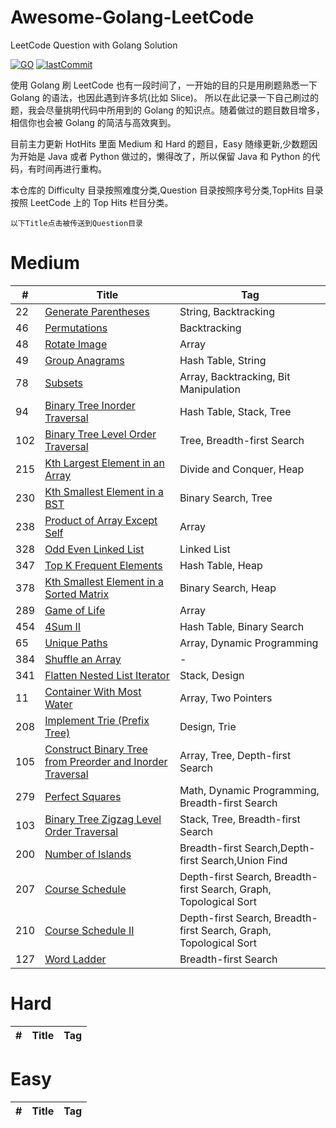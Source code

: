 <!--
 * @Author: Nettor
 * @Date: 2020-06-08 15:35:19
 * @LastEditors: Nettor
 * @LastEditTime: 2020-07-14 15:36:24
 * @Description: file content
-->

# Awesome-Golang-LeetCode

LeetCode Question with Golang Solution

[![GO](https://img.shields.io/badge/Language-Go-Blue.svg?logo=go)](./)
[![lastCommit](https://img.shields.io/github/last-commit/Neotter/awesome-golang-leetcode)](./)

使用 Golang 刷 LeetCode 也有一段时间了，一开始的目的只是用刷题熟悉一下 Golang 的语法，也因此遇到许多坑(比如 Slice)。
所以在此记录一下自己刷过的题，我会尽量挑明代码中所用到的 Golang 的知识点。随着做过的题目数目增多，相信你也会被 Golang 的简洁与高效爽到。

目前主力更新 HotHits 里面 Medium 和 Hard 的题目，Easy 随缘更新,少数题因为开始是 Java 或者 Python 做过的，懒得改了，所以保留 Java 和 Python 的代码，有时间再进行重构。

本仓库的 Difficulty 目录按照难度分类,Question 目录按照序号分类,TopHits 目录按照 LeetCode 上的 Top Hits 栏目分类。

`以下Title点击被传送到Question目录`

# Medium

| #   | Title                                                                       | Tag                                                               |
| --- | --------------------------------------------------------------------------- | ----------------------------------------------------------------- |
| 22  | [Generate Parentheses](./Question/22)                                       | String, Backtracking                                              |
| 46  | [Permutations](./Question/46)                                               | Backtracking                                                      |
| 48  | [Rotate Image](./Question/48)                                               | Array                                                             |
| 49  | [Group Anagrams](./Question/49)                                             | Hash Table, String                                                |
| 78  | [Subsets](./Question/78)                                                    | Array, Backtracking, Bit Manipulation                             |
| 94  | [Binary Tree Inorder Traversal](./Question/94)                              | Hash Table, Stack, Tree                                           |
| 102 | [Binary Tree Level Order Traversal](./Question/102)                         | Tree, Breadth-first Search                                        |
| 215 | [Kth Largest Element in an Array](./Question/215)                           | Divide and Conquer, Heap                                          |
| 230 | [Kth Smallest Element in a BST](./Question/230)                             | Binary Search, Tree                                               |
| 238 | [Product of Array Except Self](./Question/238)                              | Array                                                             |
| 328 | [Odd Even Linked List](./Question/328)                                      | Linked List                                                       |
| 347 | [Top K Frequent Elements](./Question/347)                                   | Hash Table, Heap                                                  |
| 378 | [Kth Smallest Element in a Sorted Matrix](./Question/378)                   | Binary Search, Heap                                               |
| 289 | [Game of Life](./Question/289)                                              | Array                                                             |
| 454 | [4Sum II](./Question/454)                                                   | Hash Table, Binary Search                                         |
| 65  | [Unique Paths](./Question/65)                                               | Array, Dynamic Programming                                        |
| 384 | [Shuffle an Array](./Question/384)                                          | -                                                                 |
| 341 | [Flatten Nested List Iterator](./Question/341)                              | Stack, Design                                                     |
| 11  | [Container With Most Water](./Question/11)                                  | Array, Two Pointers                                               |
| 208 | [Implement Trie (Prefix Tree)](./Question/208)                              | Design, Trie                                                      |
| 105 | [Construct Binary Tree from Preorder and Inorder Traversal](./Question/105) | Array, Tree, Depth-first Search                                   |
| 279 | [Perfect Squares](./Question/279)                                           | Math, Dynamic Programming, Breadth-first Search                   |
| 103 | [Binary Tree Zigzag Level Order Traversal](./Question/103)                  | Stack, Tree, Breadth-first Search                                 |
| 200 | [Number of Islands](./Question/200)                                         | Breadth-first Search,Depth-first Search,Union Find                |
| 207 | [Course Schedule](./Question/207)                                           | Depth-first Search, Breadth-first Search, Graph, Topological Sort |
| 210 | [Course Schedule II](./Question/210)                                        | Depth-first Search, Breadth-first Search, Graph, Topological Sort |
| 127 | [Word Ladder](./Question/127)                                               | Breadth-first Search                                              |

# Hard

| #   | Title | Tag |
| --- | ----- | --- |


# Easy

| #   | Title | Tag |
| --- | ----- | --- |

